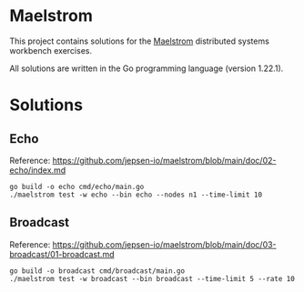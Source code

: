 # Maelstrom

This project contains solutions for the
[Maelstrom](https://github.com/jepsen-io/maelstrom/blob/main/README.md)
distributed systems workbench exercises.

All solutions are written in the Go programming language (version 1.22.1).

# Solutions

## Echo

Reference: https://github.com/jepsen-io/maelstrom/blob/main/doc/02-echo/index.md

```
go build -o echo cmd/echo/main.go
./maelstrom test -w echo --bin echo --nodes n1 --time-limit 10
```

## Broadcast

Reference: https://github.com/jepsen-io/maelstrom/blob/main/doc/03-broadcast/01-broadcast.md

```
go build -o broadcast cmd/broadcast/main.go
./maelstrom test -w broadcast --bin broadcast --time-limit 5 --rate 10
```
